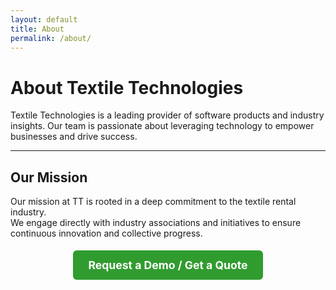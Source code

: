 ```yaml
---
layout: default
title: About
permalink: /about/
---
```


# About Textile Technologies

Textile Technologies is a leading provider of software products and industry insights. Our team is passionate about leveraging technology to empower businesses and drive success.  

---

## Our Mission

Our mission at TT is rooted in a deep commitment to the textile rental industry.  
We engage directly with industry associations and initiatives to ensure continuous innovation and collective progress.

<p style="text-align:center; margin-top:2rem;">
  <a href="{{ "/contact/" | relative_url }}" style="padding:0.8rem 1.5rem; background:#309c2f; color:#fff; text-decoration:none; border-radius:6px; font-weight:bold; font-size:1.1rem;">
    Request a Demo / Get a Quote
  </a>
</p>
